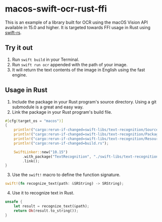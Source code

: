 # macos-swift-ocr-rust-ffi

This is an example of a library built for OCR using the macOS Vision API available in 15.0 and higher. It is targeted towards FFI usage in Rust using [swift-rs](https://github.com/Brendonovich/swift-rs/).

## Try it out

1. Run `swift build` in your Terminal.
2. Run `swift run ocr` appended with the path of your image.
3. It will return the text contents of the image in English using the fast engine.

## Usage in Rust

1. Include the package in your Rust program's source directory.
Using a git submodule is a great and easy way.
2. Link the package in your Rust program's build file.

```rust
#[cfg(target_os = "macos")]
{
    println!("cargo:rerun-if-changed=swift-libs/text-recognition/Sources/");
    println!("cargo:rerun-if-changed=swift-libs/text-recognition/Package.swift");
    println!("cargo:rerun-if-changed=swift-libs/text-recognition/Resources/");
    println!("cargo:rerun-if-changed=build.rs");

    SwiftLinker::new("10.15")
        .with_package("TextRecognition", "./swift-libs/text-recognition/")
        .link();
}
```

3. Use the `swift!` macro to define the function signature.

```rust
swift!(fn recognize_text(path: &SRString) -> SRString);
```

4. Use it to recognize text in Rust.
```rust
unsafe {
    let result = recognize_text(&path);
    return Ok(result.to_string());
}
```
